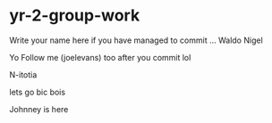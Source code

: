 # yr-2-group-work
Write your name here if you have managed to commit
...
Waldo
Nigel

Yo Follow me (joelevans) too after you commit lol


N-itotia

lets go bic bois

Johnney is here
